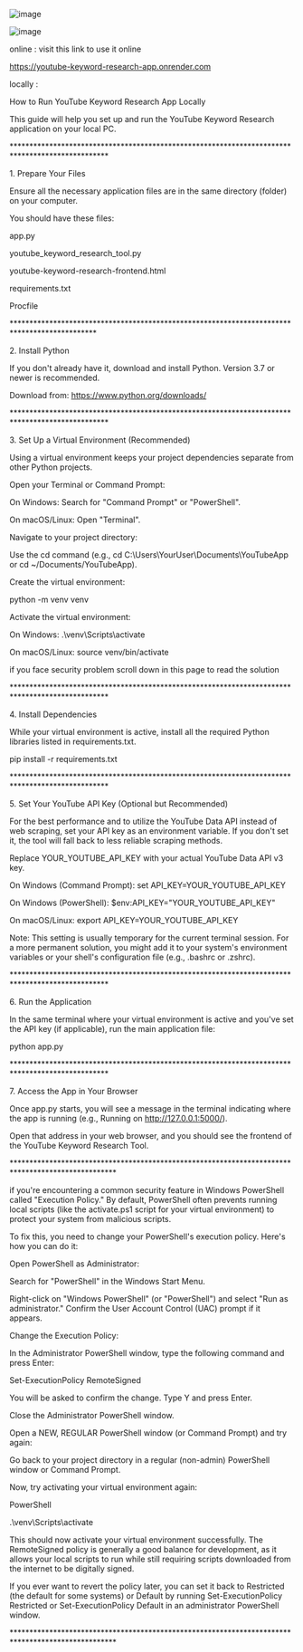 ![image](https://github.com/user-attachments/assets/40cb2c82-0fab-4f21-a452-ed7b304c8a4e)

![image](https://github.com/user-attachments/assets/696ebf36-03e1-407c-90eb-251011ffb334)


online : visit this link to use it online

https://youtube-keyword-research-app.onrender.com

locally :

How to Run YouTube Keyword Research App Locally

This guide will help you set up and run the YouTube Keyword Research application on your local PC.

\*\*\*\*\*\*\*\*\*\*\*\*\*\*\*\*\*\*\*\*\*\*\*\*\*\*\*\*\*\*\*\*\*\*\*\*\*\*\*\*\*\*\*\*\*\*\*\*\*\*\*\*\*\*\*\*\*\*\*\*\*\*\*\*\*\*\*\*\*\*\*\*\*\*\*\*\*\*\*\*\*\*\*\*\*\*\*\*\*\*\*\*\*\*\*\*

1\. Prepare Your Files

Ensure all the necessary application files are in the same directory (folder) on your computer.

You should have these files:

app.py

youtube\_keyword\_research\_tool.py

youtube-keyword-research-frontend.html

requirements.txt

Procfile

\*\*\*\*\*\*\*\*\*\*\*\*\*\*\*\*\*\*\*\*\*\*\*\*\*\*\*\*\*\*\*\*\*\*\*\*\*\*\*\*\*\*\*\*\*\*\*\*\*\*\*\*\*\*\*\*\*\*\*\*\*\*\*\*\*\*\*\*\*\*\*\*\*\*\*\*\*\*\*\*\*\*\*\*\*\*\*\*\*\*\*\*\*

2\. Install Python

If you don't already have it, download and install Python. Version 3.7 or newer is recommended.

Download from: https://www.python.org/downloads/

\*\*\*\*\*\*\*\*\*\*\*\*\*\*\*\*\*\*\*\*\*\*\*\*\*\*\*\*\*\*\*\*\*\*\*\*\*\*\*\*\*\*\*\*\*\*\*\*\*\*\*\*\*\*\*\*\*\*\*\*\*\*\*\*\*\*\*\*\*\*\*\*\*\*\*\*\*\*\*\*\*\*\*\*\*\*\*\*\*\*\*\*\*\*\*\*

3\. Set Up a Virtual Environment (Recommended)

Using a virtual environment keeps your project dependencies separate from other Python projects.

Open your Terminal or Command Prompt:

On Windows: Search for "Command Prompt" or "PowerShell".

On macOS/Linux: Open "Terminal".

Navigate to your project directory:

Use the cd command (e.g., cd C:\\Users\\YourUser\\Documents\\YouTubeApp or cd ~/Documents/YouTubeApp).

Create the virtual environment:

python -m venv venv

Activate the virtual environment:

On Windows: .\\venv\\Scripts\\activate

On macOS/Linux: source venv/bin/activate

if you face security problem scroll down in this page to read the solution

\*\*\*\*\*\*\*\*\*\*\*\*\*\*\*\*\*\*\*\*\*\*\*\*\*\*\*\*\*\*\*\*\*\*\*\*\*\*\*\*\*\*\*\*\*\*\*\*\*\*\*\*\*\*\*\*\*\*\*\*\*\*\*\*\*\*\*\*\*\*\*\*\*\*\*\*\*\*\*\*\*\*\*\*\*\*\*\*\*\*\*\*\*\*\*\*

4\. Install Dependencies

While your virtual environment is active, install all the required Python libraries listed in requirements.txt.

pip install -r requirements.txt

\*\*\*\*\*\*\*\*\*\*\*\*\*\*\*\*\*\*\*\*\*\*\*\*\*\*\*\*\*\*\*\*\*\*\*\*\*\*\*\*\*\*\*\*\*\*\*\*\*\*\*\*\*\*\*\*\*\*\*\*\*\*\*\*\*\*\*\*\*\*\*\*\*\*\*\*\*\*\*\*\*\*\*\*\*\*\*\*\*\*\*\*\*\*\*\*

5\. Set Your YouTube API Key (Optional but Recommended)

For the best performance and to utilize the YouTube Data API instead of web scraping, set your API key as an environment variable. If you don't set it, the tool will fall back to less reliable scraping methods.

Replace YOUR\_YOUTUBE\_API\_KEY with your actual YouTube Data API v3 key.

On Windows (Command Prompt): set API\_KEY=YOUR\_YOUTUBE\_API\_KEY

On Windows (PowerShell): $env:API\_KEY="YOUR\_YOUTUBE\_API\_KEY"

On macOS/Linux: export API\_KEY=YOUR\_YOUTUBE\_API\_KEY

Note: This setting is usually temporary for the current terminal session. For a more permanent solution, you might add it to your system's environment variables or your shell's configuration file (e.g., .bashrc or .zshrc).

\*\*\*\*\*\*\*\*\*\*\*\*\*\*\*\*\*\*\*\*\*\*\*\*\*\*\*\*\*\*\*\*\*\*\*\*\*\*\*\*\*\*\*\*\*\*\*\*\*\*\*\*\*\*\*\*\*\*\*\*\*\*\*\*\*\*\*\*\*\*\*\*\*\*\*\*\*\*\*\*\*\*\*\*\*\*\*\*\*\*\*\*\*\*\*\*

6\. Run the Application

In the same terminal where your virtual environment is active and you've set the API key (if applicable), run the main application file:

python app.py

\*\*\*\*\*\*\*\*\*\*\*\*\*\*\*\*\*\*\*\*\*\*\*\*\*\*\*\*\*\*\*\*\*\*\*\*\*\*\*\*\*\*\*\*\*\*\*\*\*\*\*\*\*\*\*\*\*\*\*\*\*\*\*\*\*\*\*\*\*\*\*\*\*\*\*\*\*\*\*\*\*\*\*\*\*\*\*\*\*\*\*\*\*\*\*\*

7\. Access the App in Your Browser

Once app.py starts, you will see a message in the terminal indicating where the app is running (e.g., Running on http://127.0.0.1:5000/).

Open that address in your web browser, and you should see the frontend of the YouTube Keyword Research Tool.

\*\*\*\*\*\*\*\*\*\*\*\*\*\*\*\*\*\*\*\*\*\*\*\*\*\*\*\*\*\*\*\*\*\*\*\*\*\*\*\*\*\*\*\*\*\*\*\*\*\*\*\*\*\*\*\*\*\*\*\*\*\*\*\*\*\*\*\*\*\*\*\*\*\*\*\*\*\*\*\*\*\*\*\*\*\*\*\*\*\*\*\*\*\*\*\*\*\*

if you're encountering a common security feature in Windows PowerShell called "Execution Policy." By default, PowerShell often prevents running local scripts (like the activate.ps1 script for your virtual environment) to protect your system from malicious scripts.

To fix this, you need to change your PowerShell's execution policy. Here's how you can do it:

Open PowerShell as Administrator:

Search for "PowerShell" in the Windows Start Menu.

Right-click on "Windows PowerShell" (or "PowerShell") and select "Run as administrator." Confirm the User Account Control (UAC) prompt if it appears.

Change the Execution Policy:

In the Administrator PowerShell window, type the following command and press Enter:

Set-ExecutionPolicy RemoteSigned

You will be asked to confirm the change. Type Y and press Enter.

Close the Administrator PowerShell window.

Open a NEW, REGULAR PowerShell window (or Command Prompt) and try again:

Go back to your project directory in a regular (non-admin) PowerShell window or Command Prompt.

Now, try activating your virtual environment again:

PowerShell

.\\venv\\Scripts\\activate

This should now activate your virtual environment successfully. The RemoteSigned policy is generally a good balance for development, as it allows your local scripts to run while still requiring scripts downloaded from the internet to be digitally signed.

If you ever want to revert the policy later, you can set it back to Restricted (the default for some systems) or Default by running Set-ExecutionPolicy Restricted or Set-ExecutionPolicy Default in an administrator PowerShell window.

\*\*\*\*\*\*\*\*\*\*\*\*\*\*\*\*\*\*\*\*\*\*\*\*\*\*\*\*\*\*\*\*\*\*\*\*\*\*\*\*\*\*\*\*\*\*\*\*\*\*\*\*\*\*\*\*\*\*\*\*\*\*\*\*\*\*\*\*\*\*\*\*\*\*\*\*\*\*\*\*\*\*\*\*\*\*\*\*\*\*\*\*\*\*\*\*\*\*
